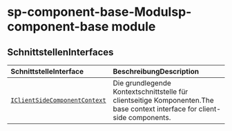 # <a name="sp-component-base-module"></a><span data-ttu-id="f22b7-101">sp-component-base-Modul</span><span class="sxs-lookup"><span data-stu-id="f22b7-101">sp-component-base module</span></span>




## <a name="interfaces"></a><span data-ttu-id="f22b7-102">Schnittstellen</span><span class="sxs-lookup"><span data-stu-id="f22b7-102">Interfaces</span></span>

| <span data-ttu-id="f22b7-103">Schnittstelle</span><span class="sxs-lookup"><span data-stu-id="f22b7-103">Interface</span></span>    |  <span data-ttu-id="f22b7-104">Beschreibung</span><span class="sxs-lookup"><span data-stu-id="f22b7-104">Description</span></span> |
|:-------------|:---------------|
| [`IClientSideComponentContext`](./sp-component-base/iclientsidecomponentcontext.md)   | <span data-ttu-id="f22b7-105">Die grundlegende Kontextschnittstelle für clientseitige Komponenten.</span><span class="sxs-lookup"><span data-stu-id="f22b7-105">The base context interface for client-side components.</span></span>  |






